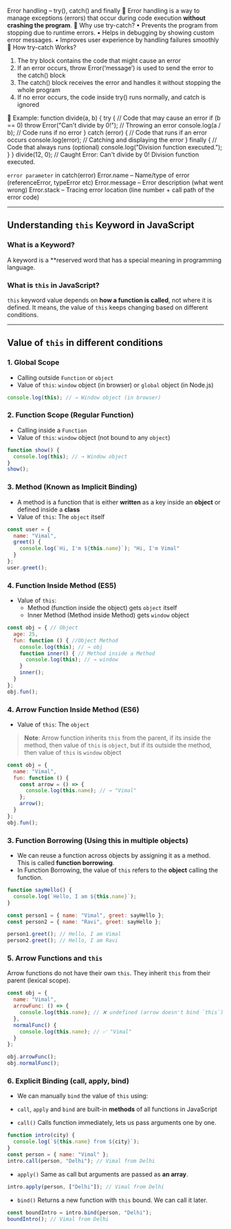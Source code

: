 Error handling – try(), catch() and finally
	Error handling is a way to manage exceptions (errors) that occur during code execution **without crashing the program**.
	Why use try-catch?
•	Prevents the program from stopping due to runtime errors.
•	Helps in debugging by showing custom error messages.
•	Improves user experience by handling failures smoothly
	How try-catch Works?
1.	The try block contains the code that might cause an error
2.	If an error occurs, throw Error(‘message’) is used to send the error to the catch() block
3.	The catch() block receives the error and handles it without stopping the whole program
4.	If no error occurs, the code inside try() runs normally, and catch is ignored


	Example: 
function divide(a, b) {
  try { // Code that may cause an error
    if (b == 0) throw Error("Can't divide by 0!"); // Throwing an error
    console.log(a / b); // Code runs if no error
  } catch (error) { // Code that runs if an error occurs
    console.log(error); // Catching and displaying the error
  }
finally { // Code that always runs (optional)
    console.log("Division function executed.");
  }
}
divide(12, 0); 
// Caught Error: Can't divide by 0!
Division function executed.

`error parameter` in catch(error)
Error.name – Name/type of error (referenceError, typeError etc)
Error.message – Error description (what went wrong)
Error.stack – Tracing error location (line number + call path of the error code)

---

## Understanding `this` Keyword in JavaScript

### What is a Keyword?
A keyword is a **reserved word that has a special meaning in programming language.

### What is `this` in JavaScript?
`this` keyword value depends on **how a function is called**, not where it is defined. It means, the value of `this` keeps changing based on different conditions.

---
## Value of `this` in different conditions

### 1. Global Scope
- Calling outside `Function` or `object`
- Value of `this`: `window` object (in browser) or `global` object (in Node.js)
```js
console.log(this); // → Window object (in browser)
```
### 2. Function Scope (Regular Function)
- Calling inside a `Function`
- Value of `this`: `window` object (not bound to any `object`)
```js
function show() {
  console.log(this); // → Window object
}
show();
```

### 3. Method (Known as Implicit Binding)
- A method is a function that is either **written** as a key inside an **object** or defined inside a **class**
- Value of `this`: The `object` itself
```js
const user = {
  name: "Vimal",
  greet() {
    console.log(`Hi, I'm ${this.name}`); "Hi, I'm Vimal"
  }
};
user.greet();
```

### 4. Function Inside Method (ES5)
- Value of `this`:
    - Method (function inside the object) gets `object` itself
    - Inner Method (Method inside Method) gets `window` object
```js
const obj = { // Object
  age: 25,
  fun: function () { //Object Method
    console.log(this); // → obj
    function inner() { // Method inside a Method 
      console.log(this); // → window
    }
    inner();
  }
};
obj.fun();
```

### 4. Arrow Function Inside Method (ES6)
- Value of `this`: The `object`
> **Note**:
> Arrow function inherits `this` from the parent, if its inside the method, then value of `this` is `object`, but if its outside the method, then value of `this` is `window` object
```js
const obj = {
  name: "Vimal",
  fun: function () {
    const arrow = () => {
      console.log(this.name); // → "Vimal"
    };
    arrow();
  }
};
obj.fun();
```

### 3. Function Borrowing (Using this in multiple objects)
- We can reuse a function across objects by assigning it as a method. This is called **function borrowing**.
- In Function Borrowing, the value of `this` refers to the **object** calling the function.
```js
function sayHello() {
  console.log(`Hello, I am ${this.name}`);
}

const person1 = { name: "Vimal", greet: sayHello };
const person2 = { name: "Ravi", greet: sayHello };

person1.greet(); // Hello, I am Vimal
person2.greet(); // Hello, I am Ravi
```



### 5. Arrow Functions and `this`
Arrow functions do not have their own `this`. They inherit `this` from their parent (lexical scope).

```js
const obj = {
  name: "Vimal",
  arrowFunc: () => {
    console.log(this.name); // ❌ undefined (arrow doesn't bind `this`)
  },
  normalFunc() {
    console.log(this.name); // ✅ "Vimal"
  }
};

obj.arrowFunc();
obj.normalFunc();
```

### 6. Explicit Binding (call, apply, bind)
- We can manually `bind` the value of `this` using:
- `call`, `apply` and `bind` are built-in **methods** of all functions in JavaScript
  
- `call()`
Calls function immediately, lets us pass arguments one by one.
```js
function intro(city) {
  console.log(`${this.name} from ${city}`);
}
const person = { name: "Vimal" };
intro.call(person, "Delhi"); // Vimal from Delhi
```

- `apply()`
Same as call but arguments are passed as **an array**.

```js
intro.apply(person, ["Delhi"]); // Vimal from Delhi
```

- `bind()`
Returns a new function with `this` bound. We can call it later.

```js
const boundIntro = intro.bind(person, "Delhi");
boundIntro(); // Vimal from Delhi
```
